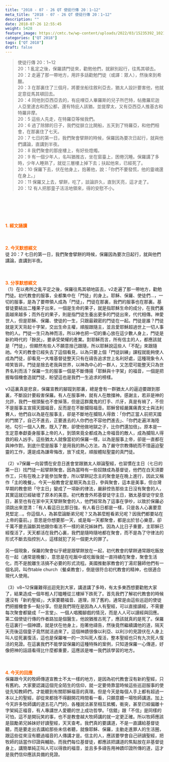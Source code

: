 ```yaml
---
title: "2018 - 07 - 26 QT 使徒行傳 20：1~12"
meta_title: "2018 - 07 - 26 QT 使徒行傳 20：1~12"
description: ""
date: 2018-07-26 12:55:45
weight: 5428
feature_image: https://cmtc.tw/wp-content/uploads/2022/03/15235392_10211799862337740_180693556567566654_o-1.webp
categories: ["QT 2018"]
tags: ["QT 2018"]
draft: false
---
```


<blockquote>使徒行傳 20：1~12<br />
20：1 亂定之後，保羅請門徒來，勸勉他們，就辭別起行，往馬其頓去。<br />
20：2 走遍了那一帶地方，用許多話勸勉門徒（或譯：眾人），然後來到希臘。<br />
20：3 在那裏住了三個月，將要坐船往敘利亞去，猶太人設計要害他，他就定意從馬其頓回去。<br />
20：4 同他到亞西亞去的，有庇哩亞人畢羅斯的兒子所巴特，帖撒羅尼迦人亞里達古和西公都，還有特庇人該猶，並提摩太，又有亞西亞人推基古和特羅非摩。<br />
20：5 這些人先走，在特羅亞等候我們。<br />
20：6 過了除酵的日子，我們從腓立比開船，五天到了特羅亞，和他們相會，在那裏住了七天。<br />
20：7 七日的第一日，我們聚會擘餅的時候，保羅因為要次日起行，就與他們講論，直講到半夜。<br />
20：8 我們聚會的那座樓上，有好些燈燭。<br />
20：9 有一個少年人，名叫猶推古，坐在窗臺上，困倦沉睡。保羅講了多時，少年人睡熟了，就從三層樓上掉下去；扶起他來，已經死了。<br />
20：10 保羅下去，伏在他身上，抱著他，說：「你們不要發慌，他的靈魂還在身上。」<br />
20：11 保羅又上去，擘餅，吃了，談論許久，直到天亮，這才走了。<br />
20：12 有人把那童子活活地領來，得的安慰不小。</blockquote><br />
&nbsp;<br />
<br />
&nbsp;<br />
<br />
<span style="color: #ff6600;"><strong>1. </strong><strong>經文誦讀</strong></span><br />
<br />
<span style="color: #ff6600;"><strong> </strong></span><br />
<br />
<span style="color: #ff6600;"><strong>2. 今天默想</strong><strong>經文<br />
</strong></span>徒 20：7 七日的第一日，我們聚會擘餅的時候，保羅因為要次日起行，就與他們講論，直講到半夜。<br />
<br />
&nbsp;<br />
<br />
<span style="color: #ff6600;"><strong>3. 分享默想經文<br />
</strong></span>（1）在以弗所之亂平定之後，保羅往馬其頓地區去，v2走遍了那一帶地方，勸勉門徒。初代教會的服事，全都集中在「門徒」的身上。耶穌、保羅、使徒們…，一切的服事，是為了要帶領人成為「門徒」，門徒在那裏，我們的服事也在那裏。基督徒要結出二種果子出來，一個是生命的果子，就是指耶穌生命的成分，在我們裏面越來越多；而外在的果子，則是指門徒生養出更多的門徒出來，代代相傳。神愛世人，但是耶穌、保羅、使徒的一生，只跟最親密的門徒在一起。門徒是誰？門徒就是天天背起十字架，交出生命主權，順服跟隨主，並且愛耶穌超過世上一切人事物的人。門徒一生只為神而活，所以神也把一切的重心放在這少數人身上，門徒是新約時代的「餘民」，要承受榮耀的產業。對耶穌而言，所有信主的人，都應該就是「門徒」，但顯然有些人不願意捨己跟隨，所以耶穌說這些人「不配」來跟隨祂。今天的教會已經失去了這個看見，以為只要上個「門徒訓練」課程就能夠使人成為門徒，卻看見一大堆基督徒整天只有在禱告追求世上名利好處，這種現象令人啼笑皆非。門徒是捨去老我與世界，以神為中心的一群人，又怎麼可能整天只為世界名利而活？保羅一生的服事一個是不斷傳揚「耶穌與十字架」的福音，一個是把握每個機會造就門徒，盼望這也是我們一生追求的榜樣。<br />
<br />
v3這裏真是悲哀，保羅宣教的腳蹤到那裏，總是會有一群猶太人的逼迫要跟到那裏，不斷設計要殺害保羅。有人在服事神，就有人在敵擋神。感謝主，若非是神的允許，我們一根頭髮也不會掉落，但是這群魔鬼的打手、爪牙，真是有禍了，不但不是服事主宣揚天國福音，反而是在不斷攔阻福音。耶穌曾經嚴厲痛責文士與法利賽人，他們自以為是在服事主，卻是不斷地在攔阻人得救：「你們正當人前把天國的門關了，自己不進去，正要進去的人你們也不容他們進去」、「你們走遍洋海陸地，勾引一個人入教，既入了教，卻使他做地獄之子，比你們還加倍」。原本是一生定意奉獻委身服事上帝的人，到頭來竟全都成為上帝福音的敵人，成為攔阻人得救的殺人凶手。這些猶太人就像當初的保羅一樣，以為是服事上帝，卻是一直都在與神作對。到底什麼是服事？是用我的熱心方法，為了嚴守宗教傳統而不惜逼迫聖靈的工作，還是成為謙卑悔改，放下成見，順服體貼聖靈的真門徒。<br />
<br />
（2）v7保羅一向習慣在安息日進會堂跟猶太人辯論聖經，也習慣在主日（七日的第一日）找門徒一起擘餅聚會。因為當時有一些奴隸成為基督徒，他們在白天須要作工，只有在晚上才能參加聚會，所以擘餅記念主的聚會是在晚上進行，因此又稱作「主的晚餐」。今天一般教會定星期天為主日，參與聚會，這本是美事，但台灣早期的教會把「守主日」變成了一項新的律法，嚴辭控告那些主日沒有聚會的人，其實這就已經破壞了原本的美意。初代教會外邦基督徒守主日，猶太基督徒守安息日，甚至也有在家中天天擘餅聚會的人，他們經常為了這事在爭吵，以致於保羅必須跳出來澄清：「有人看這日比那日強，有人看日日都是一樣，只是各人心裏要意見堅定…。你這個人，為甚麼論斷弟兄呢？又為甚麼輕看弟兄呢？因我們都要站在上帝的臺前。」意思是你想要那一天，或是每一天都聚會，都是出於甘心樂意，卻千萬不要去論斷其他跟你看法不一樣的弟兄姊妹們。因為人比日子重要，主耶穌已經復活了，天天都活在我們心裏，我們是隨時隨地都在聚會，而不是為了守律法的形式不斷去指控別人，這樣就犯了另一個更大的罪了。<br />
<br />
另一個現象，保羅的聚會似乎總是跟擘餅放在一起，初代教會的擘餅通常跟吃飯放在一起（通常是晚餐），意思是在吃飯中或吃飯後就一直持續在聚會，聚會生活化，而不是脫離生活搞不必要的形式流程。美國推動家教會的丁湯尼醫師他們有一個名詞，叫作table church（餐桌教會），倒是很符合初代教會的精神，也很適合現代人使用。<br />
<br />
（3）v8~12保羅難得巡迴見到大家，講道講了多時，有太多東西想要勸勉大家了，結果造成一個年輕人打瞌睡從三樓掉下跌死了。首先我們了解初代教會的時候還沒有「新約聖經」，大家要聽福音、道理，除了舊約，通常是由這些巡迴的使徒們把握機會多一點分享。但是我們現在是因為人人有聖經，可以直接讀經，不需要每次聚會都變成「一言堂」、一個人唱獨腳戲的情況，而是人人可以讀經與回應。第二個使徒行傳的作者路加是個醫生，他說猶推古死了，應該就真的是死了。保羅在這裏行一個神蹟，就是伏在他身上，抱著他禱告，然後竟然繼續講他的道，隔天天亮後這個童子竟然就活過來了。這個神蹟很像以利亞、以利沙的見證伏在人身上叫人從死裏復活，這也是保羅唯一的一次叫死人復活，整本聖經也只有九次死人復活的見證。在這裏我們不能學習保羅的這種特殊的案例，只知道保羅一心傳道，好像把神的話語看得比什麼都重要，這應該是唯一我們該學習的地方。<br />
<br />
&nbsp;<br />
<br />
<span style="color: #ff6600;"><strong>4. 今天的回應<br />
</strong></span>保羅跟今天的牧師傳道宣教士不太一樣的地方，是因為初代教會沒有新約聖經，只有舊約。大家要認識這個完全陌生的信仰，就一定要倚靠當時候這些巡迴服事的使徒先知教師們，才能聽到有關耶穌福音的真理。但是今天是每個人手上都有超過一本以上的聖經，卻從來都捨不得翻開花時間看一看，只願意聽一場牧師講道。加上今天許多牧師講的道五花八門的，各種說法甚至相互抵觸，衝突，甚至已經偏離十字架純正福音，有人專講世人愛聽的世上成功哲學。「信錯」跟「不信」是同樣的可怕，這不是開玩笑的事，也不是教會越大牧師講的就一定更正確。所以牧師應該是鼓勵弟兄姊妹好好讀聖經，天天查考。我們真的要講道，不是一直講給基督徒聽，而是要走出去講給那些未信者聽，就像耶穌、保羅，主動走進罪人的生活圈，跟這些從來沒有聽過福音的人傳講才是。信主的人，應該要學會自己研讀聖經，把牧師的話當作印證與輔助，而我們每位基督徒，都應該把講道的焦點放在非基督徒身上，講簡單純正叫人可以得救的福音，並且多多禱告用神蹟印證所傳的道，這才是我們信仰應該具備的見證。<br />
<br />
&nbsp;<br />
<br />
&nbsp;<br />
<br />
&nbsp;
        